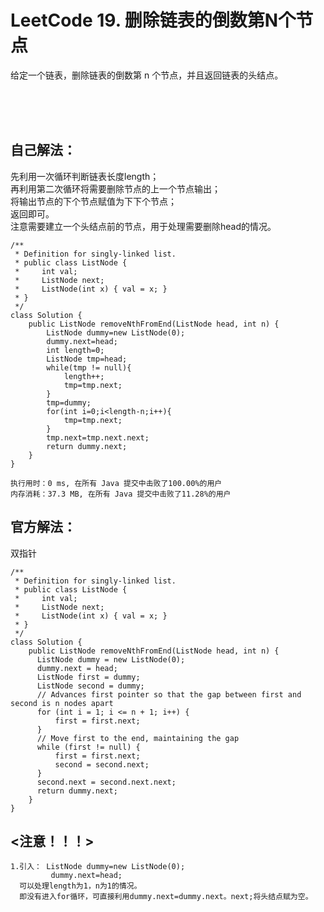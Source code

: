 #    LeetCode 19. 删除链表的倒数第N个节点

给定一个链表，删除链表的倒数第 n 个节点，并且返回链表的头结点。</br>


</br></br></br>

##    自己解法：
先利用一次循环判断链表长度length；</br>
再利用第二次循环将需要删除节点的上一个节点输出；</br>
将输出节点的下个节点赋值为下下个节点；</br>
返回即可。</br>
注意需要建立一个头结点前的节点，用于处理需要删除head的情况。</br>
```
/**
 * Definition for singly-linked list.
 * public class ListNode {
 *     int val;
 *     ListNode next;
 *     ListNode(int x) { val = x; }
 * }
 */
class Solution {
    public ListNode removeNthFromEnd(ListNode head, int n) {
        ListNode dummy=new ListNode(0);
        dummy.next=head;
        int length=0;
        ListNode tmp=head;
        while(tmp != null){
            length++;
            tmp=tmp.next;
        }
        tmp=dummy;
        for(int i=0;i<length-n;i++){
            tmp=tmp.next;
        }
        tmp.next=tmp.next.next;
        return dummy.next;
    }
}
```
```
执行用时：0 ms, 在所有 Java 提交中击败了100.00%的用户
内存消耗：37.3 MB, 在所有 Java 提交中击败了11.28%的用户
```


##    官方解法：
双指针</br>
```
/**
 * Definition for singly-linked list.
 * public class ListNode {
 *     int val;
 *     ListNode next;
 *     ListNode(int x) { val = x; }
 * }
 */
class Solution {
    public ListNode removeNthFromEnd(ListNode head, int n) {
      ListNode dummy = new ListNode(0);
      dummy.next = head;
      ListNode first = dummy;
      ListNode second = dummy;
      // Advances first pointer so that the gap between first and second is n nodes apart
      for (int i = 1; i <= n + 1; i++) {
          first = first.next;
      }
      // Move first to the end, maintaining the gap
      while (first != null) {
          first = first.next;
          second = second.next;
      }
      second.next = second.next.next;
      return dummy.next;
    }
}
```


## <注意！！！>
```
1.引入： ListNode dummy=new ListNode(0);
         dummy.next=head;
  可以处理length为1，n为1的情况。
  即没有进入for循环，可直接利用dummy.next=dummy.next。next;将头结点赋为空。
```
